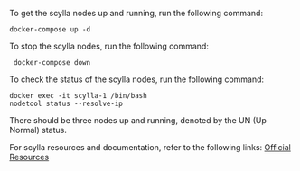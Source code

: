 To get the scylla nodes up and running, run the following command:
```
docker-compose up -d
```

To stop the scylla nodes, run the following command:
```
 docker-compose down
```

To check the status of the scylla nodes, run the following command:
```
docker exec -it scylla-1 /bin/bash
nodetool status --resolve-ip
```
There should be three nodes up and running, denoted by the UN (Up Normal) status.

For scylla resources and documentation, refer to the following links: [Official Resources](https://resources.scylladb.com)
